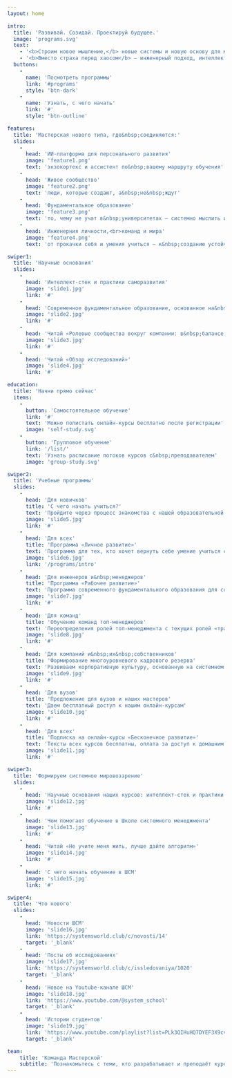 ```yaml
---
layout: home

intro:
  title: 'Развивай. Созидай. Проектируй будущее.'
  image: 'programs.svg'
  text:
    - '<b>Строим новое мышление,</b> новые системы и новую основу для мира, который становится всё менее предсказуемым.'
    - '<b>Вместо страха перед хаосом</b> — инженерный подход, интеллект и осознанное развитие.'
  buttons:
    -
      name: 'Посмотреть программы'
      link: '#programs'
      style: 'btn-dark'
    -
      name: 'Узнать, с чего начать'
      link: '#'
      style: 'btn-outline'

features:
  title: 'Мастерская нового типа, где&nbsp;соединяются:'
  slides:
    -
      head: 'ИИ-платформа для персонального развития'
      image: 'feature1.png'
      text: 'экзокортекс и ассистент по&nbsp;вашему маршруту обучения'
    -
      head: 'Живое сообщество'
      image: 'feature2.png'
      text: 'люди, которые создают, а&nbsp;не&nbsp;ждут'
    -
      head: 'Фундаментальное образование'
      image: 'feature3.png'
      text: 'то, чему не учат в&nbsp;университетах — системно мыслить и строить любые системы'
    -
      head: 'Инженерния личности,<br>команд и мира'
      image: 'feature4.png'
      text: 'от прокачки себя и умения учиться — к&nbsp;созданию устойчивых решений в&nbsp;мире'

swiper1:
  title: 'Научные основания'
  slides:
    -
      head: 'Интеллект-стек и практики саморазвития'
      image: 'slide1.jpg'
      link: '#'
    -
      head: 'Современное фундаментальное образование, основанное на&nbsp;связи научно-технических и гуманитарных знаний'
      image: 'slide2.jpg'
      link: '#'
    -
      head: 'Читай «Ролевые сообщества вокруг компании: в&nbsp;балансе между капитализмом и социализмом»'
      image: 'slide3.jpg'
      link: '#'
    -
      head: 'Читай «Обзор исследований»'
      image: 'slide4.jpg'
      link: '#'

education:
  title: 'Начни прямо сейчас'
  items:
    -
      button: 'Самостоятельное обучение'
      link: '#'
      text: 'Можно полистать онлайн-курсы бесплатно после регистрации'
      image: 'self-study.svg'
    -
      button: 'Групповое обучение'
      link: '/list/'
      text: 'Узнать расписание потоков курсов с&nbsp;преподавателем'
      image: 'group-study.svg'

swiper2:
  title: 'Учебные программы'
  slides:
    -
      head: 'Для новичков'
      title: 'С чего начать учиться?'
      text: 'Пройдите через процесс знакомства с нашей образовательной программой'
      image: 'slide5.jpg'
      link: '#'
    -
      head: 'Для всех'
      title: 'Программа «Личное развитие»'
      text: 'Программа для тех, кто хочет вернуть себе умение учиться сложным предметам, поставить под контроль своё внимание и тело, упорядочить свою жизнь'
      image: 'slide6.jpg'
      link: '/programs/intro'
    -
      head: 'Для инженеров и&nbsp;менеджеров'
      title: 'Программа «Рабочее развитие»'
      text: 'Программа современного фундаментального образования для создания успешных систем, команд, предприятий, сообществ'
      image: 'slide7.jpg'
      link: '#'
    -
      head: 'Для команд'
      title: 'Обучение команд топ-менеджеров'
      text: 'Переопределения ролей топ-менеджмента с текущих ролей «траблшутеров» на роли организаторов новых процессов и метод работ'
      image: 'slide8.jpg'
      link: '#'
    -
      head: 'Для компаний и&nbsp;их&nbsp;собственников'
      title: 'Формирование многоуровневого кадрового резерва'
      text: 'Развиваем корпоративную культуру, основанную на системном мировоззрении, и не тратим время на поиски новых сотрудников'
      image: 'slide9.jpg'
      link: '#'
    -
      head: 'Для вузов'
      title: 'Предложение для вузов и наших мастеров'
      text: 'Даем бесплатный доступ к нашим онлайн-курсам'
      image: 'slide10.jpg'
      link: '#'
    -
      head: 'Для всех'
      title: 'Подписка на онлайн-курсы «Бесконечное развитие»'
      text: 'Тексты всех курсов бесплатны, оплата за доступ к домашним заданиям и упражнениям'
      image: 'slide11.jpg'
      link: '#'

swiper3:
  title: 'Формируем системное мировоззрение'
  slides:
    -
      head: 'Научные основания наших курсов: интеллект-стек и практики саморазвития'
      image: 'slide12.jpg'
      link: '#'
    -
      head: 'Чем помогает обучение в Школе системного менеджмента'
      image: 'slide13.jpg'
      link: '#'
    -
      head: 'Читай «Не учите меня жить, лучше дайте алгоритм»'
      image: 'slide14.jpg'
      link: '#'
    -
      head: 'С чего начать обучение в ШСМ'
      image: 'slide15.jpg'
      link: '#'

swiper4:
  title: 'Что нового'
  slides:
    -
      head: 'Новости ШСМ'
      image: 'slide16.jpg'
      link: 'https://systemsworld.club/c/novosti/14'
      target: '_blank'
    -
      head: 'Посты об исследованиях'
      image: 'slide17.jpg'
      link: 'https://systemsworld.club/c/issledovaniya/1020'
      target: '_blank'
    -
      head: 'Новое на Youtube-канале ШСМ'
      image: 'slide18.jpg'
      link: 'https://www.youtube.com/@system_school'
      target: '_blank'
    -
      head: 'Истории студентов'
      image: 'slide19.jpg'
      link: 'https://www.youtube.com/playlist?list=PLk3QIHuHQ7DYEF3X9cvad_-4nJoMwhQtg'
      target: '_blank'

team:
    title: 'Команда Мастерской'
    subtitle: 'Познакомьтесь с теми, кто разрабатывает и преподаёт курсы'
---
```

